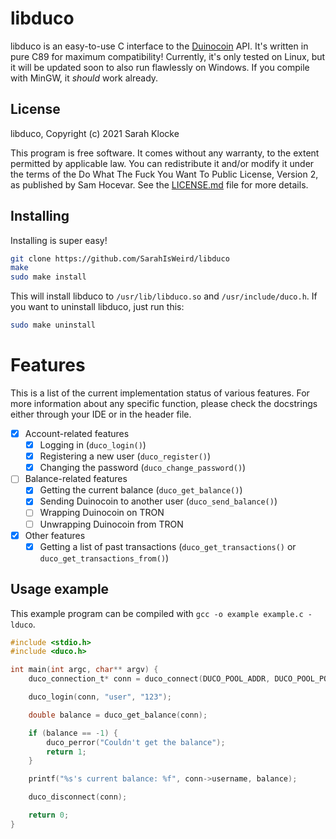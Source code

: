 # libduco

libduco is an easy-to-use C interface to the [Duinocoin](https://github.com/revoxhere/duino-coin) API. It's written in pure C89 for maximum compatibility! Currently, it's only tested on Linux, but it will be updated soon to also run flawlessly on Windows. If you compile with MinGW, it *should* work already.

## License

libduco, Copyright (c) 2021 Sarah Klocke

This program is free software. It comes without any warranty, to the extent permitted by applicable law. You can redistribute it and/or modify it under the terms of the Do What The Fuck You Want To Public License, Version 2, as published by Sam Hocevar. See the [LICENSE.md](LICENSE.md) file for more details.

## Installing

Installing is super easy!

```bash
git clone https://github.com/SarahIsWeird/libduco
make
sudo make install
```

This will install libduco to ``/usr/lib/libduco.so`` and ``/usr/include/duco.h``. If you want to uninstall libduco, just run this:

```bash
sudo make uninstall
```

# Features

This is a list of the current implementation status of various features. For more information about any specific function, please check the docstrings either through your IDE or in the header file.

- [x] Account-related features
  - [x] Logging in (``duco_login()``)
  - [x] Registering a new user (``duco_register()``)
  - [x] Changing the password (``duco_change_password()``)
- [ ] Balance-related features
  - [x] Getting the current balance (``duco_get_balance()``)
  - [x] Sending Duinocoin to another user (``duco_send_balance()``)
  - [ ] Wrapping Duinocoin on TRON
  - [ ] Unwrapping Duinocoin from TRON
- [x] Other features
  - [x] Getting a list of past transactions (``duco_get_transactions()`` or ``duco_get_transactions_from()``)

## Usage example

This example program can be compiled with ``gcc -o example example.c -lduco``.

```c
#include <stdio.h>
#include <duco.h>

int main(int argc, char** argv) {
    duco_connection_t* conn = duco_connect(DUCO_POOL_ADDR, DUCO_POOL_PORT);

    duco_login(conn, "user", "123");

    double balance = duco_get_balance(conn);

    if (balance == -1) {
        duco_perror("Couldn't get the balance");
        return 1;
    }

    printf("%s's current balance: %f", conn->username, balance);

    duco_disconnect(conn);

    return 0;
}
```